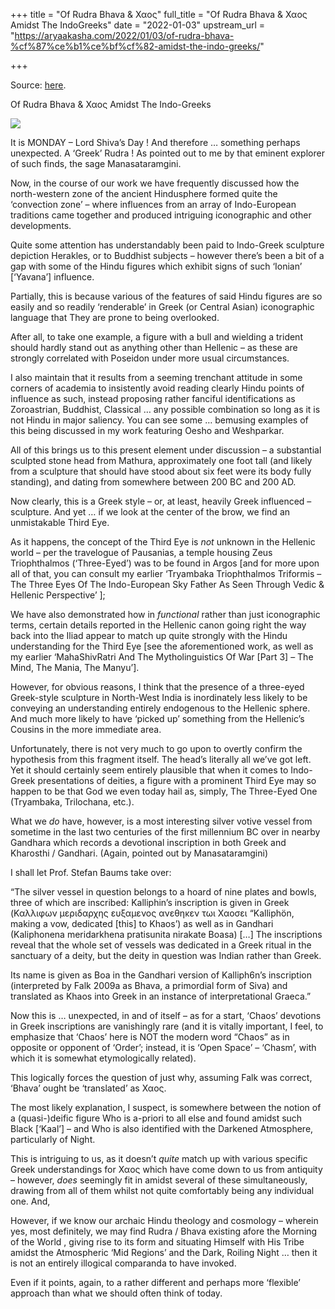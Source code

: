 +++
title = "Of Rudra Bhava & Χαος"
full_title = "Of Rudra Bhava & Χαος Amidst The IndoGreeks"
date = "2022-01-03"
upstream_url = "https://aryaakasha.com/2022/01/03/of-rudra-bhava-%cf%87%ce%b1%ce%bf%cf%82-amidst-the-indo-greeks/"

+++

Source: [here](https://aryaakasha.com/2022/01/03/of-rudra-bhava-%cf%87%ce%b1%ce%bf%cf%82-amidst-the-indo-greeks/).

Of Rudra Bhava & Χαος Amidst The Indo-Greeks

![](https://aryaakasha.files.wordpress.com/2022/01/270252392_10165903566840574_4845628419465476513_n.jpg?w=562)

It is MONDAY – Lord Shiva’s Day ! And therefore … something perhaps unexpected. A ‘Greek’ Rudra ! As pointed out to me by that eminent explorer of such finds, the sage Manasataramgini.

Now, in the course of our work we have frequently discussed how the north-western zone of the ancient Hindusphere formed quite the ‘convection zone’ – where influences from an array of Indo-European traditions came together and produced intriguing iconographic and other developments.

Quite some attention has understandably been paid to Indo-Greek sculpture depiction Herakles, or to Buddhist subjects – however there’s been a bit of a gap with some of the Hindu figures which exhibit signs of such ‘Ionian’ \[‘Yavana’\] influence.

Partially, this is because various of the features of said Hindu figures are so easily and so readily ‘renderable’ in Greek (or Central Asian) iconographic language that They are prone to being overlooked.

After all, to take one example, a figure with a bull and wielding a trident should hardly stand out as anything other than Hellenic – as these are strongly correlated with Poseidon under more usual circumstances.

I also maintain that it results from a seeming trenchant attitude in some corners of academia to insistently avoid reading clearly Hindu points of influence as such, instead proposing rather fanciful identifications as Zoroastrian, Buddhist, Classical … any possible combination so long as it is not Hindu in major saliency. You can see some … bemusing examples of this being discussed in my work featuring Oesho and Weshparkar.

All of this brings us to this present element under discussion – a substantial sculpted stone head from Mathura, approximately one foot tall (and likely from a sculpture that should have stood about six feet were its body fully standing), and dating from somewhere between 200 BC and 200 AD.

Now clearly, this is a Greek style – or, at least, heavily Greek influenced – sculpture. And yet … if we look at the center of the brow, we find an unmistakable Third Eye.

As it happens, the concept of the Third Eye is *not* unknown in the Hellenic world – per the travelogue of Pausanias, a temple housing Zeus Triophthalmos (‘Three-Eyed’) was to be found in Argos \[and for more upon all of that, you can consult my earlier ‘Tryambaka Triophthalmos Triformis – The Three Eyes Of The Indo-European Sky Father As Seen Through Vedic & Hellenic Perspective’ \];

We have also demonstrated how in *functional* rather than just iconographic terms, certain details reported in the Hellenic canon going right the way back into the Iliad appear to match up quite strongly with the Hindu understanding for the Third Eye \[see the aforementioned work, as well as my earlier ‘MahaShivRatri And The Mytholinguistics Of War \[Part 3\] – The Mind, The Mania, The Manyu’\].

However, for obvious reasons, I think that the presence of a three-eyed Greek-style sculpture in North-West India is inordinately less likely to be conveying an understanding entirely endogenous to the Hellenic sphere. And much more likely to have ‘picked up’ something from the Hellenic’s Cousins in the more immediate area.

Unfortunately, there is not very much to go upon to overtly confirm the hypothesis from this fragment itself. The head’s literally all we’ve got left. Yet it should certainly seem entirely plausible that when it comes to Indo-Greek presentations of deities, a figure with a prominent Third Eye may so happen to be that God we even today hail as, simply, The Three-Eyed One (Tryambaka, Trilochana, etc.).

What we *do* have, however, is a most interesting silver votive vessel from sometime in the last two centuries of the first millennium BC over in nearby Gandhara which records a devotional inscription in both Greek and Kharosthi / Gandhari. (Again, pointed out by Manasataramgini)

I shall let Prof. Stefan Baums take over:

“The silver vessel in question belongs to a hoard of nine plates and bowls, three of which are inscribed: Kalliphin’s inscription is given in Greek (Καλλιφων µεριδαρχης ευξαμενος ανεθηκεν τωι Χαοσει “Kalliphön, making a vow, dedicated \[this\] to Khaos’) as well as in Gandhari (Kaliphonena meridarkhena pratisunita nirakate Boasa) \[…\] The inscriptions reveal that the whole set of vessels was dedicated in a Greek ritual in the sanctuary of a deity, but the deity in question was Indian rather than Greek.

Its name is given as Boa in the Gandhari version of Kalliph6n’s inscription (interpreted by Falk 2009a as Bhava, a primordial form of Siva) and translated as Khaos into Greek in an instance of interpretational Graeca.”

Now this is … unexpected, in and of itself – as for a start, ‘Chaos’ devotions in Greek inscriptions are vanishingly rare (and it is vitally important, I feel, to emphasize that ‘Chaos’ here is NOT the modern word “Chaos” as in opposite or opponent of ‘Order’; instead, it is ‘Open Space’ – ‘Chasm’, with which it is somewhat etymologically related).

This logically forces the question of just why, assuming Falk was correct, ‘Bhava’ ought be ‘translated’ as Χαος.

The most likely explanation, I suspect, is somewhere between the notion of a (quasi-)deific figure Who is a-priori to all else and found amidst such Black \[‘Kaal’\] – and Who is also identified with the Darkened Atmosphere, particularly of Night.

This is intriguing to us, as it doesn’t *quite* match up with various specific Greek understandings for Χαος which have come down to us from antiquity – however, *does* seemingly fit in amidst several of these simultaneously, drawing from all of them whilst not quite comfortably being any individual one. And,

However, if we know our archaic Hindu theology and cosmology – wherein yes, most definitely, we may find Rudra / Bhava existing afore the Morning of the World , giving rise to its form and situating Himself with His Tribe amidst the Atmospheric ‘Mid Regions’ and the Dark, Roiling Night … then it is not an entirely illogical comparanda to have invoked.

Even if it points, again, to a rather different and perhaps more ‘flexible’ approach than what we should often think of today.